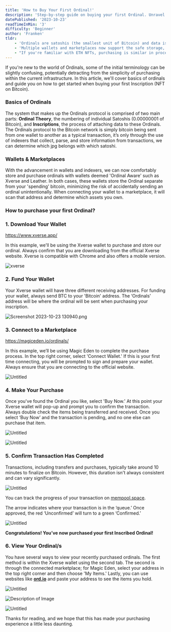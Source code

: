 ```yaml
---
title: 'How to Buy Your First Ordinal!'
description: 'Step-by-step guide on buying your first Ordinal. Unravel the world of Bitcoin NFTs from understanding Ordinal Theory to successfully purchasing inscriptions using Xverse and marketplaces like Magic Eden. Dive into the future of digital ownership on Bitcoin.'
datePublished: '2023-10-23'
readTimeInMin: '3'
difficulty: 'Beginner'
author: 'Franken'
tldr:
    - 'Ordinals are satoshis (the smallest unit of Bitcoin) and data is attached to these ordinals creating “NFTs on Bitcoin”.'
    - 'Multiple wallets and marketplaces now support the safe storage, and sales of Ordinals.'
    - "If you're familiar with ETH NFTs, purchasing is similar in process using Xverse or Leather wallet with marketplaces like Magic Eden and Gamma."
---
```


If you're new to the world of Ordinals, some of the initial terminology can be slightly confusing, potentially detracting from the simplicity of purchasing within the current infrastructure. In this article, we'll cover basics of ordinals and guide you on how to get started when buying your first Inscription (NFT on Bitcoin).

### Basics of Ordinals

The system that makes up the Ordinals protocol is comprised of two main parts: **Ordinal Theory**, the numbering of individual Satoshis (0.00000001 of Bitcoin), and **Inscriptions**, the process of attaching data to these Ordinals. The Ordinals protocol to the Bitcoin network is simply bitcoin being sent from one wallet to another as a typical transaction, it’s only through the use of indexers that collect, parse, and store information from transactions, we can determine which jpg belongs with which satoshi.

### Wallets & Marketplaces

With the advancement in wallets and indexers, we can now comfortably store and purchase ordinals with wallets deemed 'Ordinal Aware' such as Xverse and Leather. In both cases, these wallets store the Ordinal separate from your 'spending' bitcoin, minimizing the risk of accidentally sending an ordinal unintentionally. When connecting your wallet to a marketplace, it will scan that address and determine which assets you own.

### How to purchase your first Ordinal?

### 1. **Download Your Wallet**

https://www.xverse.app/

In this example, we'll be using the Xverse wallet to purchase and store our ordinal. Always confirm that you are downloading from the official Xverse website. Xverse is compatible with Chrome and also offers a mobile version.

![xverse](/images/how-to-buy-your-first-ordinal/image1.png)

### 2. **Fund Your Wallet**

Your Xverse wallet will have three different receiving addresses. For funding your wallet, always send BTC to your 'Bitcoin' address. The ‘Ordinals’ address will be where the ordinal will be sent when purchasing your inscription.

![Screenshot 2023-10-23 130940.png](/images/how-to-buy-your-first-ordinal/image2.png)

### 3. **Connect to a Marketplace**

https://magiceden.io/ordinals/

In this example, we’ll be using Magic Eden to complete the purchase process. In the top right corner, select 'Connect Wallet.' If this is your first time connecting, you will be prompted to sign and prepare your wallet. Always ensure that you are connecting to the official website.

![Untitled](/images/how-to-buy-your-first-ordinal/image3.png)

### 4. **Make Your Purchase**

Once you've found the Ordinal you like, select 'Buy Now.' At this point your Xverse wallet will pop-up and prompt you to confirm the transaction. Always double check the items being transferred and received. Once you select ‘Buy Now’ and the transaction is pending, and no one else can purchase that item.

![Untitled](/images/how-to-buy-your-first-ordinal/image4.png)

![Untitled](/images/how-to-buy-your-first-ordinal/image5.png)

### 5. **Confirm Transaction Has Completed**

Transactions, including transfers and purchases, typically take around 10 minutes to finalize on Bitcoin. However, this duration isn't always consistent and can vary significantly.

![Untitled](/images/how-to-buy-your-first-ordinal/image6.png)

You can track the progress of your transaction on [mempool.space](http://mempool.space).

The arrow indicates where your transaction is in the ‘queue.’ Once approved, the red ‘Unconfirmed’ will turn to a green ‘Confirmed.’

![Untitled](/images/how-to-buy-your-first-ordinal/image7.png)

**Congratulations! You’ve now purchased your first Inscribed Ordinal!**

### 6. **View Your Ordinal/s**

You have several ways to view your recently purchased ordinals. The first method is within the Xverse wallet using the second tab. The second is through the connected marketplace; for Magic Eden, select your address in the top right corner and then choose 'My Items.' Lastly, you can use websites like **[ord.io](http://ord.io/)** and paste your address to see the items you hold.

![Untitled](/images/how-to-buy-your-first-ordinal/image8.png)

<img src="/images/how-to-buy-your-first-ordinal/image8.png" alt="Description of Image" id="myImageID"  />

![Untitled](/images/how-to-buy-your-first-ordinal/image9.png)

Thanks for reading, and we hope that this has made your purchasing experience a little less daunting.
